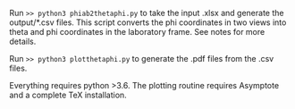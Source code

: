 Run `>> python3 phiab2thetaphi.py` to take the input .xlsx and generate the
output/*.csv files. This script converts the phi coordinates in two views into
theta and phi coordinates in the laboratory frame. See notes for more details.

Run `>> python3 plotthetaphi.py` to generate the .pdf files from the .csv files.

Everything requires python >3.6. The plotting routine requires Asymptote and a
complete TeX installation.

